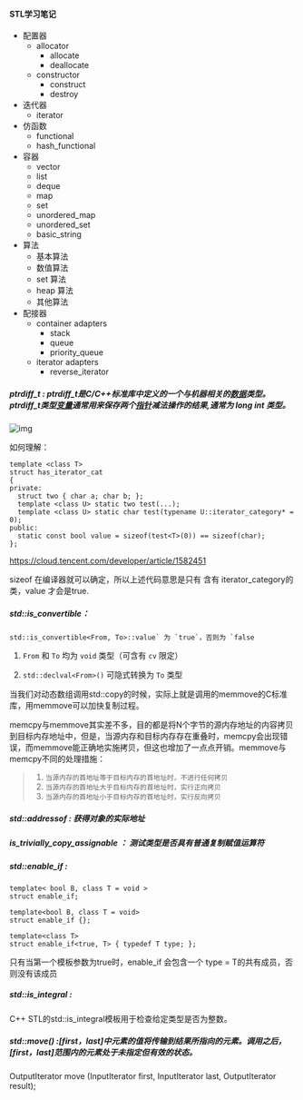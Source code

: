 #### STL学习笔记

- 配置器
  - allocator
    - allocate
    - deallocate
  - constructor
    - construct
    - destroy
- 迭代器
  - iterator
- 仿函数
  - functional
  - hash_functional
- 容器
  - vector
  - list
  - deque
  - map
  - set
  - unordered_map
  - unordered_set
  - basic_string
- 算法
  - 基本算法
  - 数值算法
  - set 算法
  - heap 算法
  - 其他算法
- 配接器
  - container adapters
    - stack
    - queue
    - priority_queue
  - iterator adapters
    - reverse_iterator



##### ptrdiff_t : ptrdiff_t是C/C++标准库中定义的一个与机器相关的[数据](https://baike.baidu.com/item/数据/5947370)类型。ptrdiff_t类型[变量](https://baike.baidu.com/item/变量/3956968)通常用来保存两个[指针](https://baike.baidu.com/item/指针/2878304)减法操作的结果,通常为 long int 类型。



![img](https://images2015.cnblogs.com/blog/779368/201509/779368-20150921091623319-1554443006.png)



如何理解：

```
template <class T>
struct has_iterator_cat
{
private:
  struct two { char a; char b; };
  template <class U> static two test(...);
  template <class U> static char test(typename U::iterator_category* = 0);
public:
  static const bool value = sizeof(test<T>(0)) == sizeof(char);
};
```

https://cloud.tencent.com/developer/article/1582451

sizeof 在编译器就可以确定，所以上述代码意思是只有 含有 iterator_category的类，value 才会是true.





##### std::is_convertible：

```
std::is_convertible<From, To>::value` 为 `true`，否则为 `false
```

1. `From` 和 `To` 均为 `void` 类型（可含有 `cv` 限定）

2. `std::declval<From>()` 可隐式转换为 `To` 类型





当我们对动态数组调用std::copy的时候，实际上就是调用的memmove的C标准库，用memmove可以加快复制过程。

memcpy与memmove其实差不多，目的都是将N个字节的源内存地址的内容拷贝到目标内存地址中，但是，当源内存和目标内存存在重叠时，memcpy会出现错误，而memmove能正确地实施拷贝，但这也增加了一点点开销。memmove与memcpy不同的处理措施：

> 1. `当源内存的首地址等于目标内存的首地址时，不进行任何拷贝`
> 2. `当源内存的首地址大于目标内存的首地址时，实行正向拷贝`
> 3. `当源内存的首地址小于目标内存的首地址时，实行反向拷贝`





##### std::addressof : 获得对象的实际地址



##### is_trivially_copy_assignable ： 测试类型是否具有普通复制赋值运算符



##### std::enable_if :

```
template< bool B, class T = void >
struct enable_if;

template<bool B, class T = void>
struct enable_if {};
  
template<class T>
struct enable_if<true, T> { typedef T type; };
```

只有当第一个模板参数为true时，enable_if 会包含一个 type = T的共有成员，否则没有该成员



##### std::is_integral :

C++ STL的std::is_integral模板用于检查给定类型是否为整数。



##### std::move() :[first，last]中元素的值将传输到结果所指向的元素。调用之后，[first，last]范围内的元素处于未指定但有效的状态。

OutputIterator move (InputIterator first, InputIterator last, OutputIterator result);